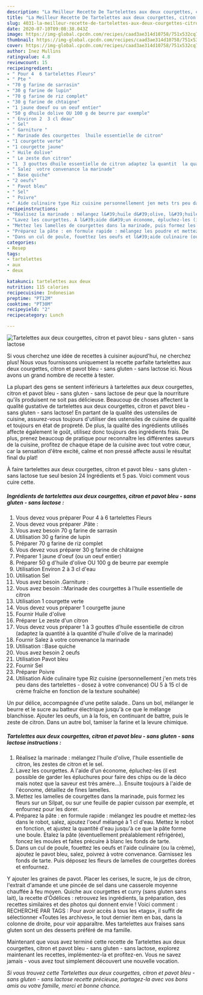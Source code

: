 ```yaml
---
description: "La Meilleur Recette De Tartelettes aux deux courgettes, citron et pavot bleu - sans gluten - sans lactose"
title: "La Meilleur Recette De Tartelettes aux deux courgettes, citron et pavot bleu - sans gluten - sans lactose"
slug: 4031-la-meilleur-recette-de-tartelettes-aux-deux-courgettes-citron-et-pavot-bleu-sans-gluten-sans-lactose
date: 2020-07-10T09:08:38.043Z
image: https://img-global.cpcdn.com/recipes/caad3ae314d10758/751x532cq70/tartelettes-aux-deux-courgettes-citron-et-pavot-bleu-sans-gluten-sans-lactose-photo-principale-de-la-recette.jpg
thumbnail: https://img-global.cpcdn.com/recipes/caad3ae314d10758/751x532cq70/tartelettes-aux-deux-courgettes-citron-et-pavot-bleu-sans-gluten-sans-lactose-photo-principale-de-la-recette.jpg
cover: https://img-global.cpcdn.com/recipes/caad3ae314d10758/751x532cq70/tartelettes-aux-deux-courgettes-citron-et-pavot-bleu-sans-gluten-sans-lactose-photo-principale-de-la-recette.jpg
author: Inez Mullins
ratingvalue: 4.8
reviewcount: 15
recipeingredient:
- " Pour 4  6 tartelettes Fleurs"
- " Pte "
- "70 g farine de sarrasin"
- "30 g farine de lupin"
- "70 g farine de riz complet"
- "30 g farine de chtaigne"
- "1 jaune doeuf ou un oeuf entier"
- "50 g dhuile dolive OU 100 g de beurre par exemple"
- " Environ 2  3 cl deau"
- " Sel"
- " Garniture "
- " Marinade des courgettes  lhuile essentielle de citron"
- "1 courgette verte"
- "1 courgette jaune"
- " Huile dolive"
- " Le zeste dun citron"
- "1  3 gouttes dhuile essentielle de citron adaptez la quantit  la quantit dhuile dolive de la marinade"
- " Salez  votre convenance la marinade"
- " Base quiche"
- "2 oeufs"
- " Pavot bleu"
- " Sel"
- " Poivre"
- " Aide culinaire type Riz cuisine personnellement jen mets trs peu dans des tartelettes  dosez  votre convenance OU 5  15 cl de crme frache en fonction de la texture souhaite"
recipeinstructions:
- "Réalisez la marinade : mélangez l&#39;huile d&#39;olive, l&#39;huile essentielle de citron, les zestes de citron et le sel."
- "Lavez les courgettes. A l&#39;aide d&#39;un économe, épluchez-les (il est possible de garder les épluchures pour faire des chips ou de la déco mais notez que la saveur est très amère...). Ensuite toujours à l&#39;aide de l&#39;économe, détaillez de fines lamelles."
- "Mettez les lamelles de courgettes dans la marinade, puis formez les fleurs sur un Silpat, ou sur une feuille de papier cuisson par exemple, et enfournez pour les dorer."
- "Préparez la pâte : en formule rapide : mélangez les poudre et mettez-les dans le robot, salez, ajoutez l&#39;oeuf mélangé à 1 cl d&#39;eau. Mettez le robot en fonction, et ajustez la quantité d&#39;eau jusqu&#39;à ce que la pâte forme une boule. Etalez la pâte (éventuellement préalablement réfrigérée), foncez les moules et faites précuire à blanc les fonds de tarte."
- "Dans un cul de poule, fouettez les oeufs et l&#39;aide culinaire (ou la crème), ajoutez le pavot bleu, salez, poivrez à votre convenance. Garnissez les fonds de tarte. Puis déposez les fleurs de lamelles de courgettes dorées et enfournez."
categories:
- Resep
tags:
- tartelettes
- aux
- deux

katakunci: tartelettes aux deux 
nutrition: 115 calories
recipecuisine: Indonesian
preptime: "PT12M"
cooktime: "PT30M"
recipeyield: "2"
recipecategory: Lunch

---
```



![Tartelettes aux deux courgettes, citron et pavot bleu - sans gluten - sans lactose](https://img-global.cpcdn.com/recipes/caad3ae314d10758/751x532cq70/tartelettes-aux-deux-courgettes-citron-et-pavot-bleu-sans-gluten-sans-lactose-photo-principale-de-la-recette.jpg)

Si vous cherchez une idée de recettes à cuisiner aujourd'hui, ne cherchez plus! Nous vous fournissons uniquement la recette parfaite tartelettes aux deux courgettes, citron et pavot bleu - sans gluten - sans lactose ici. Nous avons un grand nombre de recette à tester.

La plupart des gens se sentent inférieurs à tartelettes aux deux courgettes, citron et pavot bleu - sans gluten - sans lactose de peur que la nourriture qu'ils produisent ne soit pas délicieuse. Beaucoup de choses affectent la qualité gustative de tartelettes aux deux courgettes, citron et pavot bleu - sans gluten - sans lactose! En partant de la qualité des ustensiles de cuisine, assurez-vous toujours d'utiliser des ustensiles de cuisine de qualité et toujours en état de propreté. De plus, la qualité des ingrédients utilisés affecte également le goût, utilisez donc toujours des ingrédients frais. De plus, prenez beaucoup de pratique pour reconnaître les différentes saveurs de la cuisine, profitez de chaque étape de la cuisine avec tout votre cœur, car la sensation d'être excité, calme et non pressé affecte aussi le résultat final du plat!

<!--inarticleads1-->

À faire tartelettes aux deux courgettes, citron et pavot bleu - sans gluten - sans lactose tue seul besion 24 Ingrédients et 5 pas. Voici comment vous cuire cette.

##### Ingrédients de tartelettes aux deux courgettes, citron et pavot bleu - sans gluten - sans lactose :

1. Vous devez vous préparer  Pour 4 à 6 tartelettes Fleurs
1. Vous devez vous préparer  .Pâte :
1. Vous avez besoin 70 g farine de sarrasin
1. Utilisation 30 g farine de lupin
1. Préparer 70 g farine de riz complet
1. Vous devez vous préparer 30 g farine de châtaigne
1. Préparer 1 jaune d&#39;oeuf (ou un oeuf entier)
1. Préparer 50 g d&#39;huile d&#39;olive OU 100 g de beurre par exemple
1. Utilisation  Environ 2 à 3 cl d&#39;eau
1. Utilisation  Sel
1. Vous avez besoin  .Garniture :
1. Vous avez besoin  ::Marinade des courgettes à l&#39;huile essentielle de citron
1. Utilisation 1 courgette verte
1. Vous devez vous préparer 1 courgette jaune
1. Fournir  Huile d&#39;olive
1. Préparer  Le zeste d&#39;un citron
1. Vous devez vous préparer 1 à 3 gouttes d&#39;huile essentielle de citron (adaptez la quantité à la quantité d&#39;huile d&#39;olive de la marinade)
1. Fournir  Salez à votre convenance la marinade
1. Utilisation  ::Base quiche
1. Vous avez besoin 2 oeufs
1. Utilisation  Pavot bleu
1. Fournir  Sel
1. Préparer  Poivre
1. Utilisation  Aide culinaire type Riz cuisine (personnellement j&#39;en mets très peu dans des tartelettes - dosez à votre convenance) OU 5 à 15 cl de crème fraîche en fonction de la texture souhaitée)


Un pur délice, accompagnée d&#39;une petite salade.. Dans un bol, mélanger le beurre et le sucre au batteur électrique jusqu&#39;à ce que le mélange blanchisse. Ajouter les oeufs, un à la fois, en continuant de battre, puis le zeste de citron. Dans un autre bol, tamiser la farine et la levure chimique. 

<!--inarticleads2-->

##### Tartelettes aux deux courgettes, citron et pavot bleu - sans gluten - sans lactose instructions :

1. Réalisez la marinade : mélangez l&#39;huile d&#39;olive, l&#39;huile essentielle de citron, les zestes de citron et le sel.
1. Lavez les courgettes. A l&#39;aide d&#39;un économe, épluchez-les (il est possible de garder les épluchures pour faire des chips ou de la déco mais notez que la saveur est très amère...). Ensuite toujours à l&#39;aide de l&#39;économe, détaillez de fines lamelles.
1. Mettez les lamelles de courgettes dans la marinade, puis formez les fleurs sur un Silpat, ou sur une feuille de papier cuisson par exemple, et enfournez pour les dorer.
1. Préparez la pâte : en formule rapide : mélangez les poudre et mettez-les dans le robot, salez, ajoutez l&#39;oeuf mélangé à 1 cl d&#39;eau. Mettez le robot en fonction, et ajustez la quantité d&#39;eau jusqu&#39;à ce que la pâte forme une boule. Etalez la pâte (éventuellement préalablement réfrigérée), foncez les moules et faites précuire à blanc les fonds de tarte.
1. Dans un cul de poule, fouettez les oeufs et l&#39;aide culinaire (ou la crème), ajoutez le pavot bleu, salez, poivrez à votre convenance. Garnissez les fonds de tarte. Puis déposez les fleurs de lamelles de courgettes dorées et enfournez.


Y ajouter les graines de pavot. Placer les cerises, le sucre, le jus de citron, l&#39;extrait d&#39;amande et une pincée de sel dans une casserole moyenne chauffée à feu moyen. Quiche aux courgettes et curry (sans gluten sans lait), la recette d&#39;Ôdélices : retrouvez les ingrédients, la préparation, des recettes similaires et des photos qui donnent envie ! Voici comment : RECHERCHE PAR TAGS : Pour avoir accès à tous les «tags», il suffit de sélectionner «Toutes les archives», le tout dernier item en bas, dans la colonne de droite, pour voir apparaître. Mes tartelettes aux fraises sans gluten sont un des desserts préféré de ma famille. 

<!--inarticleads1-->

<p>
Maintenant que vous avez terminé cette recette de Tartelettes aux deux courgettes, citron et pavot bleu - sans gluten - sans lactose, explorez maintenant les recettes, implémentez-la et profitez-en. Vous ne savez jamais - vous avez tout simplement découvert une nouvelle vocation.
</p>

<p>
<i>Si vous trouvez cette Tartelettes aux deux courgettes, citron et pavot bleu - sans gluten - sans lactose recette précieuse, partagez-la avec vos bons amis ou votre famille, merci et bonne chance.</i>
</p>
